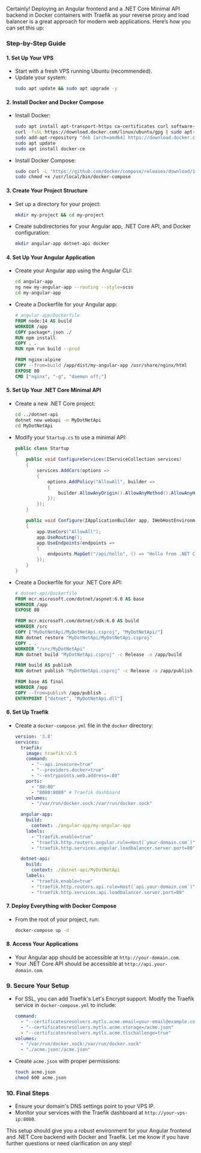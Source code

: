 Certainly! Deploying an Angular frontend and a .NET Core Minimal API backend in Docker containers with Traefik as your reverse proxy and load balancer is a great approach for modern web applications. Here’s how you can set this up:

### Step-by-Step Guide

#### 1. **Set Up Your VPS**
   - Start with a fresh VPS running Ubuntu (recommended).
   - Update your system:
     ```bash
     sudo apt update && sudo apt upgrade -y
     ```

#### 2. **Install Docker and Docker Compose**
   - Install Docker:
     ```bash
     sudo apt install apt-transport-https ca-certificates curl software-properties-common
     curl -fsSL https://download.docker.com/linux/ubuntu/gpg | sudo apt-key add -
     sudo add-apt-repository "deb [arch=amd64] https://download.docker.com/linux/ubuntu $(lsb_release -cs) stable"
     sudo apt update
     sudo apt install docker-ce
     ```
   - Install Docker Compose:
     ```bash
     sudo curl -L "https://github.com/docker/compose/releases/download/1.29.2/docker-compose-$(uname -s)-$(uname -m)" -o /usr/local/bin/docker-compose
     sudo chmod +x /usr/local/bin/docker-compose
     ```

#### 3. **Create Your Project Structure**
   - Set up a directory for your project:
     ```bash
     mkdir my-project && cd my-project
     ```

   - Create subdirectories for your Angular app, .NET Core API, and Docker configuration:
     ```bash
     mkdir angular-app dotnet-api docker
     ```

#### 4. **Set Up Your Angular Application**
   - Create your Angular app using the Angular CLI:
     ```bash
     cd angular-app
     ng new my-angular-app --routing --style=scss
     cd my-angular-app
     ```

   - Create a Dockerfile for your Angular app:
     ```dockerfile
     # angular-app/Dockerfile
     FROM node:14 AS build
     WORKDIR /app
     COPY package*.json ./
     RUN npm install
     COPY . .
     RUN npm run build --prod

     FROM nginx:alpine
     COPY --from=build /app/dist/my-angular-app /usr/share/nginx/html
     EXPOSE 80
     CMD ["nginx", "-g", "daemon off;"]
     ```

#### 5. **Set Up Your .NET Core Minimal API**
   - Create a new .NET Core project:
     ```bash
     cd ../dotnet-api
     dotnet new webapi -n MyDotNetApi
     cd MyDotNetApi
     ```

   - Modify your `Startup.cs` to use a minimal API:
     ```csharp
     public class Startup
     {
         public void ConfigureServices(IServiceCollection services)
         {
             services.AddCors(options =>
             {
                 options.AddPolicy("AllowAll", builder =>
                 {
                     builder.AllowAnyOrigin().AllowAnyMethod().AllowAnyHeader();
                 });
             });
         }

         public void Configure(IApplicationBuilder app, IWebHostEnvironment env)
         {
             app.UseCors("AllowAll");
             app.UseRouting();
             app.UseEndpoints(endpoints =>
             {
                 endpoints.MapGet("/api/hello", () => "Hello from .NET Core!");
             });
         }
     }
     ```

   - Create a Dockerfile for your .NET Core API:
     ```dockerfile
     # dotnet-api/Dockerfile
     FROM mcr.microsoft.com/dotnet/aspnet:6.0 AS base
     WORKDIR /app
     EXPOSE 80

     FROM mcr.microsoft.com/dotnet/sdk:6.0 AS build
     WORKDIR /src
     COPY ["MyDotNetApi/MyDotNetApi.csproj", "MyDotNetApi/"]
     RUN dotnet restore "MyDotNetApi/MyDotNetApi.csproj"
     COPY . .
     WORKDIR "/src/MyDotNetApi"
     RUN dotnet build "MyDotNetApi.csproj" -c Release -o /app/build

     FROM build AS publish
     RUN dotnet publish "MyDotNetApi.csproj" -c Release -o /app/publish

     FROM base AS final
     WORKDIR /app
     COPY --from=publish /app/publish .
     ENTRYPOINT ["dotnet", "MyDotNetApi.dll"]
     ```

#### 6. **Set Up Traefik**
   - Create a `docker-compose.yml` file in the `docker` directory:
     ```yaml
     version: '3.8'
     services:
       traefik:
         image: traefik:v2.5
         command:
           - "--api.insecure=true"
           - "--providers.docker=true"
           - "--entrypoints.web.address=:80"
         ports:
           - "80:80"
           - "8080:8080" # Traefik dashboard
         volumes:
           - "/var/run/docker.sock:/var/run/docker.sock"

       angular-app:
         build:
           context: ./angular-app/my-angular-app
         labels:
           - "traefik.enable=true"
           - "traefik.http.routers.angular.rule=Host(`your-domain.com`)"
           - "traefik.http.services.angular.loadbalancer.server.port=80"

       dotnet-api:
         build:
           context: ./dotnet-api/MyDotNetApi
         labels:
           - "traefik.enable=true"
           - "traefik.http.routers.api.rule=Host(`api.your-domain.com`)"
           - "traefik.http.services.api.loadbalancer.server.port=80"
     ```

#### 7. **Deploy Everything with Docker Compose**
   - From the root of your project, run:
     ```bash
     docker-compose up -d
     ```

#### 8. **Access Your Applications**
   - Your Angular app should be accessible at `http://your-domain.com`.
   - Your .NET Core API should be accessible at `http://api.your-domain.com`.

### 9. **Secure Your Setup**
   - For SSL, you can add Traefik's Let's Encrypt support. Modify the Traefik service in `docker-compose.yml` to include:
     ```yaml
     command:
       - "--certificatesresolvers.mytls.acme.email=your-email@example.com"
       - "--certificatesresolvers.mytls.acme.storage=/acme.json"
       - "--certificatesresolvers.mytls.acme.tlschallenge=true"
     volumes:
       - "/var/run/docker.sock:/var/run/docker.sock"
       - "./acme.json:/acme.json"
     ```
   - Create `acme.json` with proper permissions:
     ```bash
     touch acme.json
     chmod 600 acme.json
     ```

### 10. **Final Steps**
- Ensure your domain's DNS settings point to your VPS IP.
- Monitor your services with the Traefik dashboard at `http://your-vps-ip:8080`.

This setup should give you a robust environment for your Angular frontend and .NET Core backend with Docker and Traefik. Let me know if you have further questions or need clarification on any step!